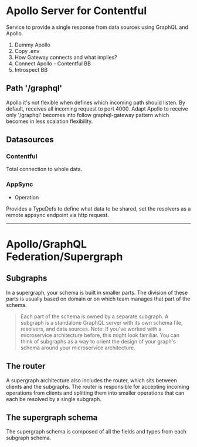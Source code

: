 # Apollo Server for Contentful

Service to provide a single response from data sources using GraphQL and Apollo.

1. Dummy Apollo
2. Copy .env
3. How Gateway connects and what implies?
4. Connect Apollo - Contentful BB
5. Introspect BB






## Path '/graphql'

Apollo it's not flexible when defines which incoming path should listen. By default, receives all incoming request to port 4000. Adapt Apollo to receive only '/graphql' becomes into follow graphql-gateway pattern which becomes in less scalation flexibility.


## Datasources

### Contentful 

Total connection to whole data.


### AppSync

* Operation

Provides a TypeDefs to define what data to be shared, set the resolvers as a remote appsync endpoint via http request.


---


# Apollo/GraphQL Federation/Supergraph

## Subgraphs

In a supergraph, your schema is built in smaller parts. The division of these parts is usually based on domain or on which team manages that part of the schema.

> Each part of the schema is owned by a separate subgraph. A subgraph is a standalone GraphQL server with its own schema file, resolvers, and data sources. 
> Note: If you've worked with a microservice architecture before, this might look familiar. You can think of subgraphs as a way to orient the design of your graph's schema around your microservice architecture.




## The router

A supergraph architecture also includes the router, which sits between clients and the subgraphs. The router is responsible for accepting incoming operations from clients and splitting them into smaller operations that can each be resolved by a single subgraph.


## The supergraph schema

The supergraph schema is composed of all the fields and types from each subgraph schema.








